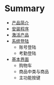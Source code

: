 # Summary

* [产品简介](README.md)
* [安装程序](安装程序.md)
* [激活产品](激活产品.md)
* [系统登陆](系统登陆.md)
   * 账号登陆
   * 考勤登陆
* [基本界面](基本界面.md)
   * 购物车
   * 商品中类与商品
   * 主功能按键

